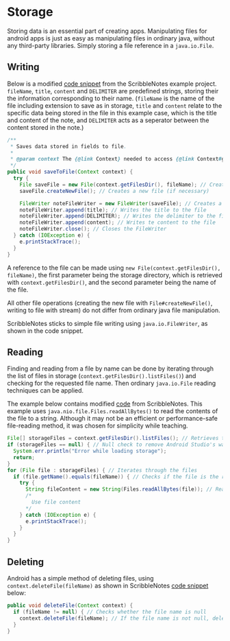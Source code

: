 # Storage

Storing data is an essential part of creating apps.
Manipulating files for android apps is just as easy as manipulating files in ordinary java, without any third-party libraries.
Simply storing a file reference in a `java.io.File`.

## Writing

Below is a modified [code snippet](https://github.com/BA-Computer-Science-Club-2023-2024/ScribbleNotes/blob/c4f1993f89465822ca455947494080bead5cfcf0/app/src/main/java/com/veryrandomcreator/scribblenotes/Note.java#L130C1-L151) from the ScribbleNotes example project. `fileName`, `title`, `content` and `DELIMITER` are predefined strings, storing their the information corresponding to their name. (`fileName` is the name of the file including extension to save as in storage, `title` and `content` relate to the specific data being stored in the file in this example case, which is the title and content of the note, and `DELIMITER` acts as a seperator between the content stored in the note.)

```java
/**
 * Saves data stored in fields to file.
 *
 * @param context The {@link Context} needed to access {@link Context#getFilesDir()}
 */
public void saveToFile(Context context) {
  try {
    File saveFile = new File(context.getFilesDir(), fileName); // Creates a File instance of a file in the storage directory under the file name
    saveFile.createNewFile(); // Creates a new file (if necessary)

    FileWriter noteFileWriter = new FileWriter(saveFile); // Creates a new instance of FileWriter to write to the file
    noteFileWriter.append(title); // Writes the title to the file
    noteFileWriter.append(DELIMITER); // Writes the delimiter to the file to split the title and the rest of the content
    noteFileWriter.append(content); // Writes te content to the file
    noteFileWriter.close(); // Closes the FileWriter
  } catch (IOException e) {
    e.printStackTrace();
  }
}
```

A reference to the file can be made using `new File(context.getFilesDir(), fileName)`, the first parameter being the storage directory, which is retrieved with `context.getFilesDir()`, and the second parameter being the name of the file. 

All other file operations (creating the new file with `File#createNewFile()`, writing to file with stream) do not differ from ordinary java file manipulation.

ScribbleNotes sticks to simple file writing using `java.io.FileWriter`, as shown in the code snippet.

## Reading

Finding and reading from a file by name can be done by iterating through the list of files in storage (`context.getFilesDir().listFiles()`) and checking for the requested file name. Then ordinary `java.io.File` reading techniques can be applied. 

The example below contains modified [code](https://github.com/BA-Computer-Science-Club-2023-2024/ScribbleNotes/blob/c4f1993f89465822ca455947494080bead5cfcf0/app/src/main/java/com/veryrandomcreator/scribblenotes/Note.java#L106C9-L127C10) from ScribbleNotes. This example uses `java.nio.file.Files.readAllBytes()` to read the contents of the file to a string. Although it may not be an efficient or performance-safe file-reading method, it was chosen for simplicity while teaching.

```java
File[] storageFiles = context.getFilesDir().listFiles(); // Retrieves the list of files stored in the app's directory
if (storageFiles == null) { // Null check to remove Android Studio's warning about null-safety
  System.err.println("Error while loading storage");
  return;
}
for (File file : storageFiles) { // Iterates through the files
  if (file.getName().equals(fileName)) { // Checks if the file is the requested name
    try {
      String fileContent = new String(Files.readAllBytes(file)); // Reads the file contents to a string. Not a very efficient and performance-safe way of reading file (in case the file is very large, but fulfills the need)
      /*
        Use file content
      */
    } catch (IOException e) {
      e.printStackTrace();
    }
  }
}
```

## Deleting

Android has a simple method of deleting files, using `context.deleteFile(fileName)` as shown in ScribbleNotes [code snippet](https://github.com/BA-Computer-Science-Club-2023-2024/ScribbleNotes/blob/c4f1993f89465822ca455947494080bead5cfcf0/app/src/main/java/com/veryrandomcreator/scribblenotes/Note.java#L168-L173) below:

```java
public void deleteFile(Context context) {
  if (fileName != null) { // Checks whether the file name is null
    context.deleteFile(fileName); // If the file name is not null, deletes the file based on the file name
  }
}
```
